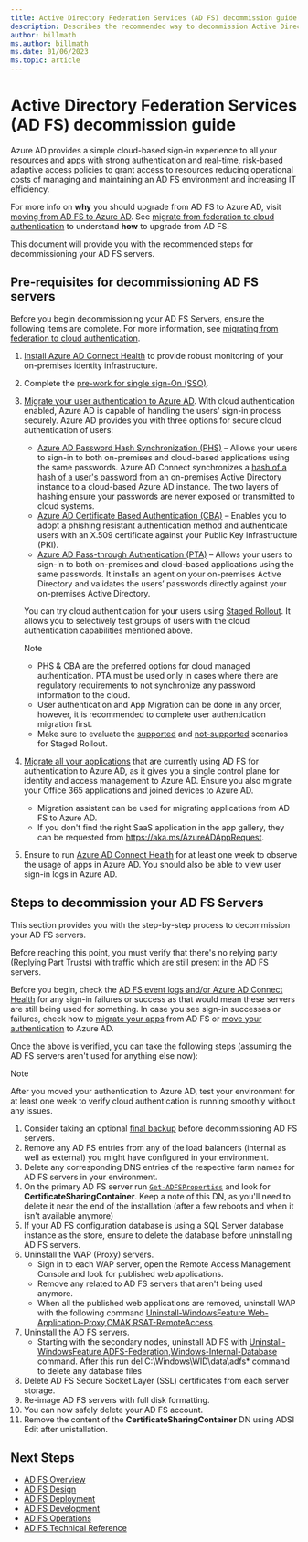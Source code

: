 ```yaml
---
title: Active Directory Federation Services (AD FS) decommission guide 
description: Describes the recommended way to decommission Active Directory Federation Services (AD FS) servers.
author: billmath
ms.author: billmath
ms.date: 01/06/2023
ms.topic: article
---
```


# Active Directory Federation Services (AD FS) decommission guide 

 

Azure AD provides a simple cloud-based sign-in experience to all your resources and apps with strong authentication and real-time, risk-based adaptive access policies to grant access to resources reducing operational costs of managing and maintaining an AD FS environment and increasing IT efficiency.  

For more info on **why** you should upgrade from AD FS to Azure AD, visit [moving from AD FS to Azure AD](https://aka.ms/adfs2aad). See [migrate from federation to cloud authentication](https://learn.microsoft.com/azure/active-directory/hybrid/migrate-from-federation-to-cloud-authentication) to understand **how** to upgrade from AD FS. 

This document will provide you with the recommended steps for decommissioning your AD FS servers.

## Pre-requisites for decommissioning AD FS servers 

Before you begin decommissioning your AD FS Servers, ensure the following items are complete.  For more information, see [migrating from federation to cloud authentication](https://learn.microsoft.com/azure/active-directory/hybrid/migrate-from-federation-to-cloud-authentication). 

 1. [Install Azure AD Connect Health](https://learn.microsoft.com/azure/active-directory/hybrid/how-to-connect-health-agent-install#install-the-agent-for-ad-fs) to provide robust monitoring of your on-premises identity infrastructure. 
 2. Complete the [pre-work for single sign-On (SSO)](https://learn.microsoft.com/azure/active-directory/hybrid/migrate-from-federation-to-cloud-authentication#pre-work-for-sso).
 3. [Migrate your user authentication to Azure AD](https://learn.microsoft.com/azure/active-directory/hybrid/how-to-connect-staged-rollout). With cloud authentication enabled, Azure AD is capable of handling the users' sign-in process securely. Azure AD provides you with three options for secure cloud authentication of users:
     - [Azure AD Password Hash Synchronization (PHS)](https://learn.microsoft.com/azure/active-directory/hybrid/whatis-phs) – Allows your users to sign-in to both on-premises and cloud-based applications using the same passwords. Azure AD Connect synchronizes a [hash of a hash of a user's password](https://learn.microsoft.com/azure/active-directory/hybrid/how-to-connect-password-hash-synchronization#detailed-description-of-how-password-hash-synchronization-works) from an on-premises Active Directory instance to a cloud-based Azure AD instance. The two layers of hashing ensure your passwords are never exposed or transmitted to cloud systems. 
     - [Azure AD Certificate Based Authentication (CBA)](https://learn.microsoft.com/azure/active-directory/authentication/concept-certificate-based-authentication) – Enables you to adopt a phishing resistant authentication method and authenticate users with an X.509 certificate against your Public Key Infrastructure (PKI). 
     - [Azure AD Pass-through Authentication (PTA)](https://learn.microsoft.com/azure/active-directory/hybrid/how-to-connect-pta) – Allows your users to sign-in to both on-premises and cloud-based applications using the same passwords. It installs an agent on your on-premises Active Directory and validates the users’ passwords directly against your on-premises Active Directory.  

     You can try cloud authentication for your users using [Staged Rollout](https://learn.microsoft.com/azure/active-directory/hybrid/how-to-connect-staged-rollout). It allows you to selectively test groups of users with the cloud authentication capabilities mentioned above. 

     >[!NOTE]  
     > - PHS & CBA are the preferred options for cloud managed authentication. PTA must be used only in cases where there are regulatory requirements to not synchronize any password information to the cloud. 
     >- User authentication and App Migration can be done in any order, however, it is recommended to complete user authentication migration first. 
     >- Make sure to evaluate the [supported](https://learn.microsoft.com/azure/active-directory/hybrid/how-to-connect-staged-rollout#supported-scenarios) and [not-supported](https://learn.microsoft.com/azure/active-directory/hybrid/how-to-connect-staged-rollout#unsupported-scenarios) scenarios for Staged Rollout. 

 

 3. [Migrate all your applications](https://learn.microsoft.com/azure/active-directory/manage-apps/migrate-adfs-apps-to-azure) that are currently using AD FS for authentication to Azure AD, as it gives you a single control plane for identity and access management to Azure AD. Ensure you also migrate your Office 365 applications and joined devices to Azure AD. 
     - Migration assistant can be used for migrating applications from AD FS to Azure AD. 
     - If you don't find the right SaaS application in the app gallery, they can be requested from https://aka.ms/AzureADAppRequest.  

 4. Ensure to run [Azure AD Connect Health](https://learn.microsoft.com/azure/active-directory/hybrid/how-to-connect-health-agent-install#install-the-agent-for-ad-fs) for at least one week to observe the usage of apps in Azure AD. You should also be able to view user sign-in logs in Azure AD. 

## Steps to decommission your AD FS Servers 

This section provides you with the step-by-step process to decommission your AD FS servers.  

Before reaching this point, you must verify that there's no relying party (Replying Part Trusts) with traffic which are still present in the AD FS servers.  

Before you begin, check the [AD FS event logs and/or Azure AD Connect Health](https://learn.microsoft.com/azure/active-directory/hybrid/how-to-connect-health-adfs) for any sign-in failures or success as that would mean these servers are still being used for something. In case you see sign-in successes or failures, check how to [migrate your apps](https://learn.microsoft.com/azure/active-directory/manage-apps/migrate-adfs-apps-to-azure) from AD FS or [move your authentication](https://learn.microsoft.com/azure/active-directory/hybrid/migrate-from-federation-to-cloud-authentication) to Azure AD. 

Once the above is verified, you can take the following steps (assuming the AD FS servers aren't used for anything else now): 

> [!NOTE]
> After you moved your authentication to Azure AD, test your environment for at least one week to verify cloud authentication is running smoothly without any issues. 

 1. Consider taking an optional [final backup](../operations/ad-fs-rapid-restore-tool.md#create-a-backup) before decommissioning AD FS servers.  
 2. Remove any AD FS entries from any of the load balancers (internal as well as external) you might have configured in your environment. 
 3. Delete any corresponding DNS entries of the respective farm names for AD FS servers in your environment. 
 4. On the primary AD FS server run [`Get-ADFSProperties`](https://learn.microsoft.com/powershell/module/adfs/get-adfsproperties?view=windowsserver2022-ps) and look for **CertificateSharingContainer**. Keep a note of this DN, as you'll need to delete it near the end of the installation (after a few reboots and when it isn't available anymore) 
 5. If your AD FS configuration database is using a SQL Server database instance as the store, ensure to delete the database before uninstalling AD FS servers.
 6. Uninstall the WAP (Proxy) servers. 
     - Sign in to each WAP server, open the Remote Access Management Console and look for published web applications. 
     - Remove any related to AD FS servers that aren't being used anymore. 
     - When all the published web applications are removed, uninstall WAP with the following command [Uninstall-WindowsFeature Web-Application-Proxy,CMAK,RSAT-RemoteAccess](https://learn.microsoft.com/powershell/module/servermanager/uninstall-windowsfeature?view=windowsserver2022-ps).
 7. Uninstall the AD FS servers.
     - Starting with the secondary nodes, uninstall AD FS with [Uninstall-WindowsFeature ADFS-Federation,Windows-Internal-Database](https://learn.microsoft.com/powershell/module/servermanager/uninstall-windowsfeature?view=windowsserver2022-ps) command. After this run del C:\Windows\WID\data\adfs* command to delete any database files
 8. Delete AD FS Secure Socket Layer (SSL) certificates from each server storage.
 9. Re-image AD FS servers with full disk formatting.
 10. You can now safely delete your AD FS account.
 11. Remove the content of the **CertificateSharingContainer** DN using ADSI Edit after unistallation.

## Next Steps
- [AD FS Overview](../ad-fs-overview.md)
- [AD FS Design](../AD-FS-Design.md)
- [AD FS Deployment](../AD-FS-Deployment.md)
- [AD FS Development](../AD-FS-Development.md)
- [AD FS Operations](../ad-fs-operations.md)
- [AD FS Technical Reference](../AD-FS-Technical-Reference.md)

